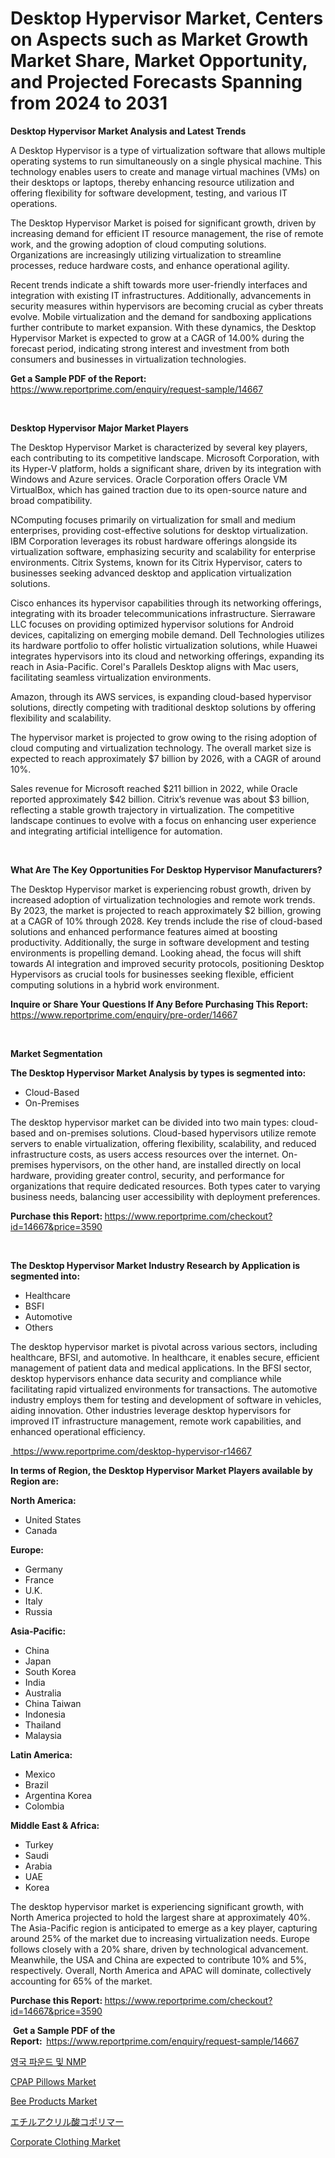 <p><h1>Desktop Hypervisor Market, Centers on Aspects such as Market Growth Market Share, Market Opportunity, and Projected Forecasts Spanning from 2024 to 2031</h1></p><p><strong>Desktop Hypervisor Market Analysis and Latest Trends</strong></p>
<p><p>A Desktop Hypervisor is a type of virtualization software that allows multiple operating systems to run simultaneously on a single physical machine. This technology enables users to create and manage virtual machines (VMs) on their desktops or laptops, thereby enhancing resource utilization and offering flexibility for software development, testing, and various IT operations. </p><p>The Desktop Hypervisor Market is poised for significant growth, driven by increasing demand for efficient IT resource management, the rise of remote work, and the growing adoption of cloud computing solutions. Organizations are increasingly utilizing virtualization to streamline processes, reduce hardware costs, and enhance operational agility. </p><p>Recent trends indicate a shift towards more user-friendly interfaces and integration with existing IT infrastructures. Additionally, advancements in security measures within hypervisors are becoming crucial as cyber threats evolve. Mobile virtualization and the demand for sandboxing applications further contribute to market expansion. With these dynamics, the Desktop Hypervisor Market is expected to grow at a CAGR of 14.00% during the forecast period, indicating strong interest and investment from both consumers and businesses in virtualization technologies.</p></p>
<p><strong>Get a Sample PDF of the Report:&nbsp;</strong> <a href="https://www.reportprime.com/enquiry/request-sample/14667">https://www.reportprime.com/enquiry/request-sample/14667</a></p>
<p>&nbsp;</p>
<p><strong>Desktop Hypervisor Major Market Players</strong></p>
<p><p>The Desktop Hypervisor Market is characterized by several key players, each contributing to its competitive landscape. Microsoft Corporation, with its Hyper-V platform, holds a significant share, driven by its integration with Windows and Azure services. Oracle Corporation offers Oracle VM VirtualBox, which has gained traction due to its open-source nature and broad compatibility.</p><p>NComputing focuses primarily on virtualization for small and medium enterprises, providing cost-effective solutions for desktop virtualization. IBM Corporation leverages its robust hardware offerings alongside its virtualization software, emphasizing security and scalability for enterprise environments. Citrix Systems, known for its Citrix Hypervisor, caters to businesses seeking advanced desktop and application virtualization solutions.</p><p>Cisco enhances its hypervisor capabilities through its networking offerings, integrating with its broader telecommunications infrastructure. Sierraware LLC focuses on providing optimized hypervisor solutions for Android devices, capitalizing on emerging mobile demand. Dell Technologies utilizes its hardware portfolio to offer holistic virtualization solutions, while Huawei integrates hypervisors into its cloud and networking offerings, expanding its reach in Asia-Pacific. Corel's Parallels Desktop aligns with Mac users, facilitating seamless virtualization environments.</p><p>Amazon, through its AWS services, is expanding cloud-based hypervisor solutions, directly competing with traditional desktop solutions by offering flexibility and scalability.</p><p>The hypervisor market is projected to grow owing to the rising adoption of cloud computing and virtualization technology. The overall market size is expected to reach approximately $7 billion by 2026, with a CAGR of around 10%.</p><p>Sales revenue for Microsoft reached $211 billion in 2022, while Oracle reported approximately $42 billion. Citrix’s revenue was about $3 billion, reflecting a stable growth trajectory in virtualization. The competitive landscape continues to evolve with a focus on enhancing user experience and integrating artificial intelligence for automation.</p></p>
<p>&nbsp;</p>
<p><strong>What Are The Key Opportunities For Desktop Hypervisor Manufacturers?</strong></p>
<p><p>The Desktop Hypervisor market is experiencing robust growth, driven by increased adoption of virtualization technologies and remote work trends. By 2023, the market is projected to reach approximately $2 billion, growing at a CAGR of 10% through 2028. Key trends include the rise of cloud-based solutions and enhanced performance features aimed at boosting productivity. Additionally, the surge in software development and testing environments is propelling demand. Looking ahead, the focus will shift towards AI integration and improved security protocols, positioning Desktop Hypervisors as crucial tools for businesses seeking flexible, efficient computing solutions in a hybrid work environment.</p></p>
<p><strong>Inquire or Share Your Questions If Any Before Purchasing This Report:</strong> <a href="https://www.reportprime.com/enquiry/pre-order/14667">https://www.reportprime.com/enquiry/pre-order/14667</a></p>
<p>&nbsp;</p>
<p><strong>Market Segmentation</strong></p>
<p><strong>The Desktop Hypervisor Market Analysis by types is segmented into:</strong></p>
<p><ul><li>Cloud-Based</li><li>On-Premises</li></ul></p>
<p><p>The desktop hypervisor market can be divided into two main types: cloud-based and on-premises solutions. Cloud-based hypervisors utilize remote servers to enable virtualization, offering flexibility, scalability, and reduced infrastructure costs, as users access resources over the internet. On-premises hypervisors, on the other hand, are installed directly on local hardware, providing greater control, security, and performance for organizations that require dedicated resources. Both types cater to varying business needs, balancing user accessibility with deployment preferences.</p></p>
<p><strong>Purchase this Report:&nbsp;</strong><a href="https://www.reportprime.com/checkout?id=14667&price=3590">https://www.reportprime.com/checkout?id=14667&price=3590</a></p>
<p>&nbsp;</p>
<p><strong>The Desktop Hypervisor Market Industry Research by Application is segmented into:</strong></p>
<p><ul><li>Healthcare</li><li>BSFI</li><li>Automotive</li><li>Others</li></ul></p>
<p><p>The desktop hypervisor market is pivotal across various sectors, including healthcare, BFSI, and automotive. In healthcare, it enables secure, efficient management of patient data and medical applications. In the BFSI sector, desktop hypervisors enhance data security and compliance while facilitating rapid virtualized environments for transactions. The automotive industry employs them for testing and development of software in vehicles, aiding innovation. Other industries leverage desktop hypervisors for improved IT infrastructure management, remote work capabilities, and enhanced operational efficiency.</p></p>
<p><a href="https://www.reportprime.com/desktop-hypervisor-r14667">&nbsp;https://www.reportprime.com/desktop-hypervisor-r14667</a></p>
<p><strong>In terms of Region, the Desktop Hypervisor Market Players available by Region are:</strong></p>
<p>
    <p> <strong> North America: </strong>
        <ul>
            <li>United States</li>
            <li>Canada</li>
        </ul>
        </p> 
    <p> <strong> Europe: </strong>
        <ul>
            <li>Germany</li>
            <li>France</li>
            <li>U.K.</li>
            <li>Italy</li>
            <li>Russia</li>
        </ul>
        </p> 
    <p> <strong> Asia-Pacific: </strong>
        <ul>
            <li>China</li>
            <li>Japan</li>
            <li>South Korea</li>
            <li>India</li>
            <li>Australia</li>
            <li>China Taiwan</li>
            <li>Indonesia</li>
            <li>Thailand</li>
            <li>Malaysia</li>
        </ul>
        </p> 
    <p> <strong> Latin America: </strong>
        <ul>
            <li>Mexico</li>
            <li>Brazil</li>
            <li>Argentina Korea</li>
            <li>Colombia</li>
        </ul>
        </p> 
    <p> <strong> Middle East & Africa: </strong>
        <ul>
            <li>Turkey</li>
            <li>Saudi</li>
            <li>Arabia</li>
            <li>UAE</li>
            <li>Korea</li>
        </ul>
    </p>
    </p>
<p><p>The desktop hypervisor market is experiencing significant growth, with North America projected to hold the largest share at approximately 40%. The Asia-Pacific region is anticipated to emerge as a key player, capturing around 25% of the market due to increasing virtualization needs. Europe follows closely with a 20% share, driven by technological advancement. Meanwhile, the USA and China are expected to contribute 10% and 5%, respectively. Overall, North America and APAC will dominate, collectively accounting for 65% of the market.</p></p>
<p><strong>Purchase this Report: </strong><a href="https://www.reportprime.com/checkout?id=14667&price=3590">https://www.reportprime.com/checkout?id=14667&price=3590</a></p>
<p>&nbsp;<strong>Get a Sample PDF of the Report:&nbsp;&nbsp;</strong><a href="https://www.reportprime.com/enquiry/request-sample/14667">https://www.reportprime.com/enquiry/request-sample/14667</a></p>
<p><strong></strong></p>
<p><p><a href="https://medium.com/@zolajenkins98/%EC%84%B8%EA%B3%84-gbl-and-nmp-market-%EC%9D%80-2024%EC%97%90%EC%84%9C-2031%EB%A1%9C-%EC%97%B0%ED%8F%89%EA%B7%A0-%EC%A6%9D%EA%B0%80%EC%9C%A8%EC%9D%84-%EB%B3%B4%EC%9D%BC-%EA%B2%83%EC%9C%BC%EB%A1%9C-%EC%98%88%EC%83%81%EB%90%A9%EB%8B%88%EB%8B%A4-8356e9287c50">영국 파운드 및 NMP</a></p><p><a href="https://medium.com/@mayekuhic78/this-report-on-cpap-pillows-market-is-a-comprehensive-analysis-of-market-shares-strategies-092612ee7cb7">CPAP Pillows Market</a></p><p><a href="https://issuu.com/reportprime-2/docs/bee-products-market-size-2030.pptx_d60c25cc21239f">Bee Products Market</a></p><p><a href="https://medium.com/@leigh4852023/ethyl-acrylic-acid-copolymer-market-%E3%81%AF-%E3%82%B3%E3%82%B9%E3%83%88%E7%AE%A1%E7%90%86%E3%81%A8%E5%8A%B9%E7%8E%87%E5%90%91%E4%B8%8A%E3%82%92%E5%84%AA%E5%85%88%E3%81%97%E3%81%BE%E3%81%99-%E3%81%95%E3%82%89%E3%81%AB-%E5%A0%B1%E5%91%8A%E6%9B%B8%E3%81%AF%E5%B8%82%E5%A0%B4%E3%81%AE%E9%9C%80%E8%A6%81%E9%9D%A2%E3%81%A8%E4%BE%9B%E7%B5%A6%E9%9D%A2%E3%81%AE%E4%B8%A1%E6%96%B9%E3%82%92%E3%82%AB%E3%83%90%E3%83%BC%E3%81%97%E3%81%A6%E3%81%84%E3%81%BE%E3%81%99-ethyl-ce277a9a4b18?postPublishedType=initial">エチルアクリル酸コポリマー</a></p><p><a href="https://medium.com/@mayekuhic78/this-report-on-corporate-clothing-market-is-a-comprehensive-analysis-of-market-shares-cb8e147bfade">Corporate Clothing Market</a></p></p>